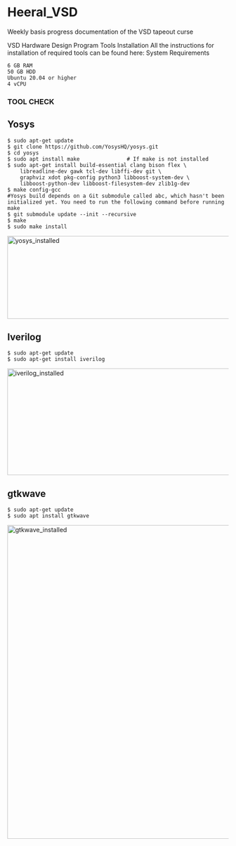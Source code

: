 # Heeral_VSD
Weekly basis progress documentation of the VSD tapeout curse

VSD Hardware Design Program
Tools Installation
All the instructions for installation of required tools can be found here:
System Requirements

    6 GB RAM
    50 GB HDD
    Ubuntu 20.04 or higher
    4 vCPU

### TOOL CHECK
## Yosys

    $ sudo apt-get update
    $ git clone https://github.com/YosysHQ/yosys.git
    $ cd yosys
    $ sudo apt install make               # If make is not installed
    $ sudo apt-get install build-essential clang bison flex \
        libreadline-dev gawk tcl-dev libffi-dev git \
        graphviz xdot pkg-config python3 libboost-system-dev \
        libboost-python-dev libboost-filesystem-dev zlib1g-dev
    $ make config-gcc
    #Yosys build depends on a Git submodule called abc, which hasn't been initialized yet. You need to run the following command before running make
    $ git submodule update --init --recursive
    $ make 
    $ sudo make install


<img width="734" height="189" alt="yosys_installed" src="https://github.com/user-attachments/assets/d85daa16-8af8-440b-9a5e-4c9e45271bf9" />

## Iverilog
    
    $ sudo apt-get update
    $ sudo apt-get install iverilog





<img width="730" height="243" alt="iverilog_installed" src="https://github.com/user-attachments/assets/8a718bbf-48fb-4a28-9eaf-6ace488b1e14" />

## gtkwave

    $ sudo apt-get update
    $ sudo apt install gtkwave




<img width="1764" height="715" alt="gtkwave_installed" src="https://github.com/user-attachments/assets/3a9bbc67-f748-4c95-9386-5bad74a08631" />



